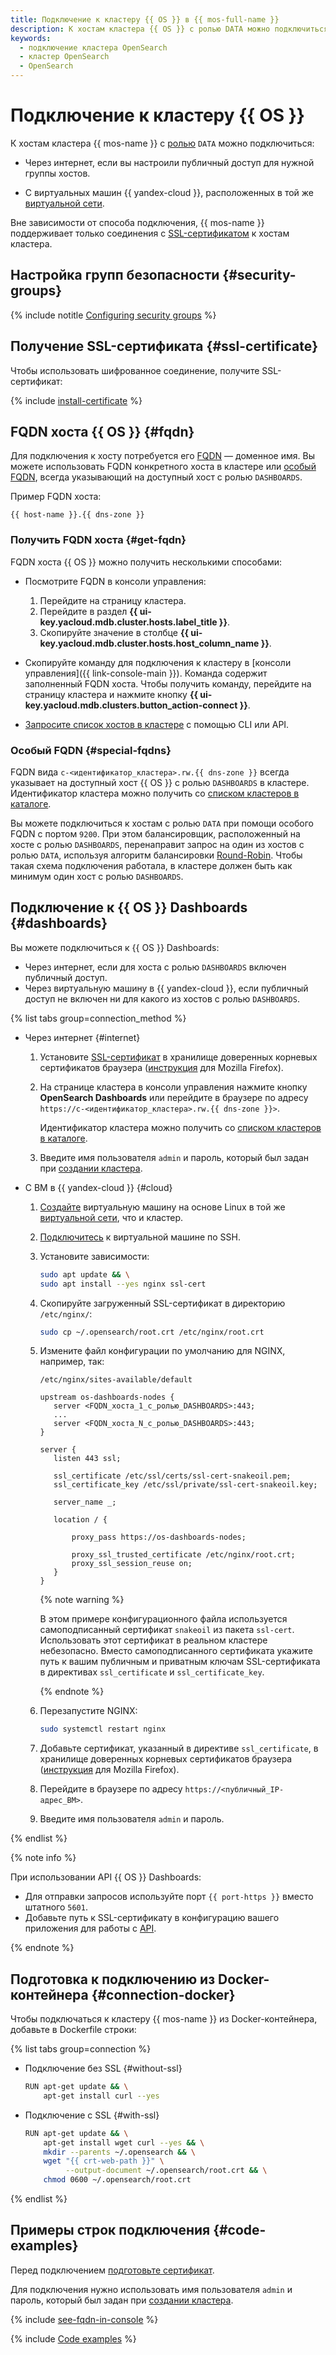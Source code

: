 ```yaml
---
title: Подключение к кластеру {{ OS }} в {{ mos-full-name }}
description: К хостам кластера {{ OS }} с ролью DATA можно подключиться через интернет, если вы настроили публичный доступ для нужного хоста, и с виртуальных машин {{ yandex-cloud }}, расположенных в той же виртуальной сети.
keywords:
  - подключение кластера OpenSearch
  - кластер OpenSearch
  - OpenSearch
---
```


# Подключение к кластеру {{ OS }}

К хостам кластера {{ mos-name }} с [ролью](../concepts/host-roles.md#data) `DATA` можно подключиться:

* Через интернет, если вы настроили публичный доступ для нужной группы хостов.


* С виртуальных машин {{ yandex-cloud }}, расположенных в той же [виртуальной сети](../../vpc/concepts/network.md).


Вне зависимости от способа подключения, {{ mos-name }} поддерживает только соединения с [SSL-сертификатом](#ssl-certificate) к хостам кластера.


## Настройка групп безопасности {#security-groups}

{% include notitle [Configuring security groups](../../_includes/mdb/mos/configuring-security-groups.md) %}


## Получение SSL-сертификата {#ssl-certificate}

Чтобы использовать шифрованное соединение, получите SSL-сертификат:

{% include [install-certificate](../../_includes/mdb/mos/install-certificate.md) %}

## FQDN хоста {{ OS }} {#fqdn}

Для подключения к хосту потребуется его [FQDN](../concepts/network.md#hostname) — доменное имя. Вы можете использовать FQDN конкретного хоста в кластере или [особый FQDN](#special-fqdns), всегда указывающий на доступный хост с ролью `DASHBOARDS`.

Пример FQDN хоста:

```text
{{ host-name }}.{{ dns-zone }}
```

### Получить FQDN хоста {#get-fqdn}

FQDN хоста {{ OS }} можно получить несколькими способами:

* Посмотрите FQDN в консоли управления:

    1. Перейдите на страницу кластера.
    1. Перейдите в раздел **{{ ui-key.yacloud.mdb.cluster.hosts.label_title }}**.
    1. Скопируйте значение в столбце **{{ ui-key.yacloud.mdb.cluster.hosts.host_column_name }}**.

* Скопируйте команду для подключения к кластеру в [консоли управления]({{ link-console-main }}). Команда содержит заполненный FQDN хоста. Чтобы получить команду, перейдите на страницу кластера и нажмите кнопку **{{ ui-key.yacloud.mdb.clusters.button_action-connect }}**.

* [Запросите список хостов в кластере](host-groups.md#list-hosts) с помощью CLI или API.

### Особый FQDN {#special-fqdns}

FQDN вида `c-<идентификатор_кластера>.rw.{{ dns-zone }}` всегда указывает на доступный хост {{ OS }} с ролью `DASHBOARDS` в кластере. Идентификатор кластера можно получить со [списком кластеров в каталоге](./cluster-list.md#list-clusters).

Вы можете подключиться к хостам с ролью `DATA` при помощи особого FQDN с портом `9200`. При этом балансировщик, расположенный на хосте с ролью `DASHBOARDS`, перенаправит запрос на один из хостов с ролью `DATA`, используя алгоритм балансировки [Round-Robin](https://ru.wikipedia.org/wiki/Round-robin_(алгоритм)). Чтобы такая схема подключения работала, в кластере должен быть как минимум один хост с ролью `DASHBOARDS`.

## Подключение к {{ OS }} Dashboards {#dashboards}


Вы можете подключиться к {{ OS }} Dashboards:

* Через интернет, если для хоста с ролью `DASHBOARDS` включен публичный доступ.
* Через виртуальную машину в {{ yandex-cloud }}, если публичный доступ не включен ни для какого из хостов с ролью `DASHBOARDS`.

{% list tabs group=connection_method %}

- Через интернет {#internet}

    1. Установите [SSL-сертификат](#ssl-certificate) в хранилище доверенных корневых сертификатов браузера ([инструкция](https://wiki.mozilla.org/PSM:Changing_Trust_Settings#Trusting_an_Additional_Root_Certificate) для Mozilla Firefox).
    1. На странице кластера в консоли управления нажмите кнопку **OpenSearch Dashboards** или перейдите в браузере по адресу `https://c-<идентификатор_кластера>.rw.{{ dns-zone }}>`.

        Идентификатор кластера можно получить со [списком кластеров в каталоге](./cluster-list.md#list-clusters).

    1. Введите имя пользователя `admin` и пароль, который был задан при [создании кластера](cluster-create.md).

- С ВМ в {{ yandex-cloud }} {#cloud}

    1. [Создайте](../../compute/quickstart/quick-create-linux.md) виртуальную машину на основе Linux в той же [виртуальной сети](../../vpc/concepts/network.md), что и кластер.
    1. [Подключитесь](../../compute/operations/vm-connect/ssh.md) к виртуальной машине по SSH.
    1. Установите зависимости:
    
       ```bash
       sudo apt update && \
       sudo apt install --yes nginx ssl-cert
       ```

    1. Скопируйте загруженный SSL-сертификат в директорию `/etc/nginx/`:

       ```bash
       sudo cp ~/.opensearch/root.crt /etc/nginx/root.crt
       ```

    1. Измените файл конфигурации по умолчанию для NGINX, например, так:

       `/etc/nginx/sites-available/default`

       ```nginx
       upstream os-dashboards-nodes {
          server <FQDN_хоста_1_с_ролью_DASHBOARDS>:443;
          ...
          server <FQDN_хоста_N_с_ролью_DASHBOARDS>:443;
       }

       server {
          listen 443 ssl;

          ssl_certificate /etc/ssl/certs/ssl-cert-snakeoil.pem;
          ssl_certificate_key /etc/ssl/private/ssl-cert-snakeoil.key;

          server_name _;

          location / {

              proxy_pass https://os-dashboards-nodes;

              proxy_ssl_trusted_certificate /etc/nginx/root.crt;
              proxy_ssl_session_reuse on;
          }
       }
       ```

       {% note warning %}

       В этом примере конфигурационного файла используется самоподписанный сертификат `snakeoil` из пакета `ssl-cert`. Использовать этот сертификат в реальном кластере небезопасно. Вместо самоподписанного сертификата укажите путь к вашим публичным и приватным ключам SSL-сертификата в директивах `ssl_certificate` и `ssl_certificate_key`.

       {% endnote %}

    1. Перезапустите NGINX:

       ```bash
       sudo systemctl restart nginx
       ```

    1. Добавьте сертификат, указанный в директиве `ssl_certificate`, в хранилище доверенных корневых сертификатов браузера ([инструкция](https://wiki.mozilla.org/PSM:Changing_Trust_Settings#Trusting_an_Additional_Root_Certificate) для Mozilla Firefox).

    1. Перейдите в браузере по адресу `https://<публичный_IP-адрес_ВМ>`.

    1. Введите имя пользователя `admin` и пароль.

{% endlist %}


{% note info %}

При использовании API {{ OS }} Dashboards:

* Для отправки запросов используйте порт `{{ port-https }}` вместо штатного `5601`.
* Добавьте путь к SSL-сертификату в конфигурацию вашего приложения для работы с [API](../../glossary/rest-api.md).

{% endnote %}

## Подготовка к подключению из Docker-контейнера {#connection-docker}

Чтобы подключаться к кластеру {{ mos-name }} из Docker-контейнера, добавьте в Dockerfile строки:

{% list tabs group=connection %}


- Подключение без SSL {#without-ssl}

    ```bash
    RUN apt-get update && \
        apt-get install curl --yes
    ```


- Подключение с SSL {#with-ssl}

    ```bash
    RUN apt-get update && \
        apt-get install wget curl --yes && \
        mkdir --parents ~/.opensearch && \
        wget "{{ crt-web-path }}" \
             --output-document ~/.opensearch/root.crt && \
        chmod 0600 ~/.opensearch/root.crt
    ```

{% endlist %}

## Примеры строк подключения {#code-examples}

Перед подключением [подготовьте сертификат](#ssl-cetificate).

Для подключения нужно использовать имя пользователя `admin` и пароль, который был задан при [создании кластера](cluster-create.md#create-cluster).

{% include [see-fqdn-in-console](../../_includes/mdb/see-fqdn-in-console.md) %}

{% include [Code examples](../../_includes/mdb/mos/code-examples.md) %}
